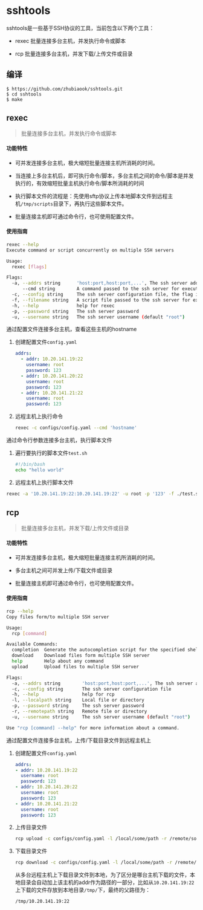 # sshtools

sshtools是一些基于SSH协议的工具，当前包含以下两个工具：

* rexec 批量连接多台主机，并发执行命令或脚本

* rcp 批量连接多台主机，并发下载/上传文件或目录

## 编译

```
$ https://github.com/zhubiaook/sshtools.git
$ cd sshtools
$ make
```

## rexec

> 批量连接多台主机，并发执行命令或脚本

#### 功能特性

* 可并发连接多台主机，极大缩短批量连接主机所消耗的时间。

* 当连接上多台主机后，即可执行命令/脚本，多台主机之间的命令/脚本是并发执行的，有效缩短批量主机执行命令/脚本所消耗的时间

* 执行脚本文件的流程是：先使用sftp协议上传本地脚本文件到远程主机`/tmp/scripts`目录下，再执行这些脚本文件。

* 批量连接主机即可通过命令行，也可使用配置文件。

#### 使用指南

```bash
rexec --help
Execute command or script concurrently on multiple SSH servers

Usage:
  rexec [flags]

Flags:
  -a, --addrs string      'host:port,host:port,...', The ssh server addresses, the falg is mutually exclusive with other flag '--config'
      --cmd string        A command passed to the ssh server for execution, the flag is mutually exclusive with other flag '--filename'
  -c, --config string     The ssh server configuration file, the flag is mutually exclusive with other flag '--addrs'
  -f, --filename string   A script file passed to the ssh server for execution, the flag is mutually exclusive with other flag '--cmd'
  -h, --help              help for rexec
  -p, --password string   The ssh server password
  -u, --username string   The ssh server username (default "root")
```

通过配置文件连接多台主机，查看这些主机的hostname

1. 创建配置文件`config.yaml` 
   
   ```yaml
   addrs:
     - addr: 10.20.141.19:22
       username: root
       password: 123
     - addr: 10.20.141.20:22
       username: root
       password: 123
     - addr: 10.20.141.21:22
       username: root
       password: 123
   ```

2. 远程主机上执行命令
   
   ```bash
   rexec -c configs/config.yaml --cmd 'hostname'
   ```

通过命令行参数连接多台主机，执行脚本文件

1. 遍行要执行的脚本文件`test.sh` 
   
   ```bash
   #!/bin/bash
   echo "hello world"
   ```

2. 远程主机上执行脚本文件

```bash
rexec -a '10.20.141.19:22:10.20.141.19:22' -u root -p '123' -f ./test.sh
```

## rcp

> 批量连接多台主机，并发下载/上传文件或目录

#### 功能特性

- 可并发连接多台主机，极大缩短批量连接主机所消耗的时间。

- 多台主机之间可并发上传/下载文件或目录

- 批量连接主机即可通过命令行，也可使用配置文件。

#### 使用指南

```bash
rcp --help
Copy files form/to multiple SSH server

Usage:
  rcp [command]

Available Commands:
  completion  Generate the autocompletion script for the specified shell
  download    Download files form multiple SSH server
  help        Help about any command
  upload      Upload files to multiple SSH server

Flags:
  -a, --addrs string        'host:port,host:port,...', The ssh server addresses
  -c, --config string       The ssh server configuration file
  -h, --help                help for rcp
  -l, --localpath string    Local file or directory
  -p, --password string     The ssh server password
  -r, --remotepath string   Remote file or directory
  -u, --username string     The ssh server username (default "root")

Use "rcp [command] --help" for more information about a command.
```

通过配置文件连接多台主机，上传/下载目录文件到远程主机上

1. 创建配置文件`config.yaml`
   
   ```yaml
   addrs:
   - addr: 10.20.141.19:22
     username: root
     password: 123
   - addr: 10.20.141.20:22
     username: root
     password: 123
   - addr: 10.20.141.21:22
     username: root
     password: 123
   ```

2. 上传目录文件
   
   ```bash
   rcp upload -c configs/config.yaml -l /local/some/path -r /remote/some/path
   ```

3. 下载目录文件
   
   ```bash
   rcp download -c configs/config.yaml -l /local/some/path -r /remote/some/path
   ```
   
   从多台远程主机上下载目录文件到本地，为了区分是哪台主机下载的文件，本地目录会自动加上该主机的addr作为路径的一部分，比如从`10.20.141.19:22` 上下载的文件存放到本地目录`/tmp/`下，最终的父路径为：
   
   ```bash
   /tmp/10.20.141.19:22
   ```
